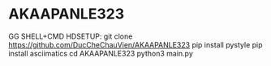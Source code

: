 # AKAAPANLE323
GG SHELL+CMD
HDSETUP:
git clone https://github.com/DucCheChauVien/AKAAPANLE323
pip install pystyle
pip install asciimatics
cd AKAAPANLE323
python3 main.py
